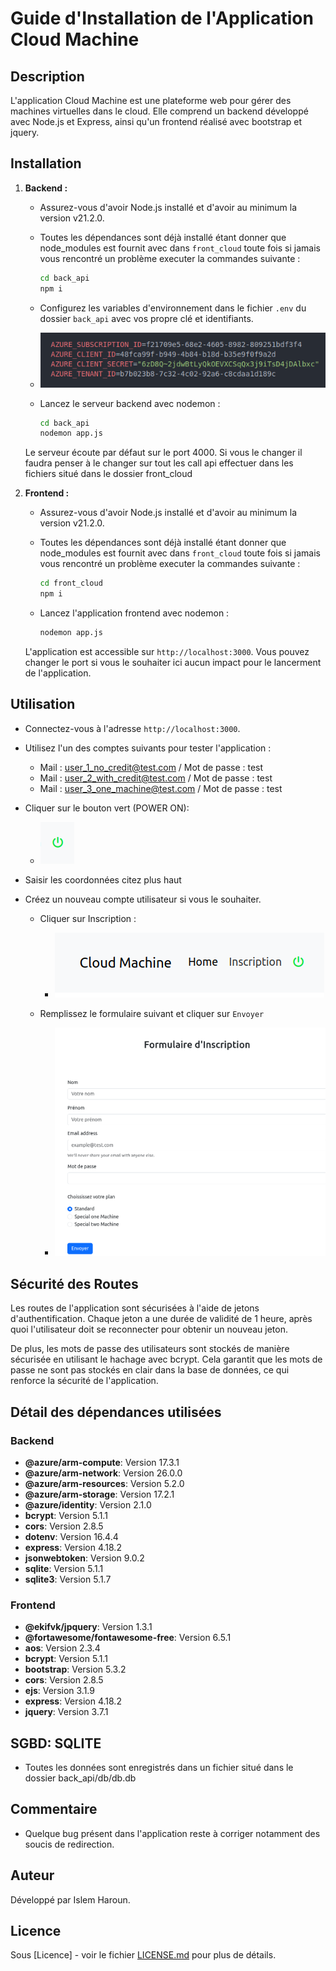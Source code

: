 # Guide d'Installation de l'Application Cloud Machine

## Description

L'application Cloud Machine est une plateforme web pour gérer des machines virtuelles dans le cloud. Elle comprend un backend développé avec Node.js et Express, ainsi qu'un frontend réalisé avec bootstrap et jquery.

## Installation

1. **Backend :**

   - Assurez-vous d'avoir Node.js installé et d'avoir au minimum la version v21.2.0.
   - Toutes les dépendances sont déjà installé étant donner que node_modules est fournit avec dans `front_cloud` toute fois si jamais vous rencontré un problème executer la commandes suivante :

     ```bash
     cd back_api
     npm i
     ```
   - Configurez les variables d'environnement dans le fichier `.env` du dossier `back_api` avec vos propre clé et identifiants.

   - ![Texte alternatif](img_md/env.png)

   - Lancez le serveur backend avec nodemon :

     ```bash
     cd back_api
     nodemon app.js
     ```

   Le serveur écoute par défaut sur le port 4000. Si vous le changer il faudra penser à le changer sur tout les call api effectuer dans les fichiers situé dans le dossier front_cloud 

2. **Frontend :**

   - Assurez-vous d'avoir Node.js installé et d'avoir au minimum la version v21.2.0.
   - Toutes les dépendances sont déjà installé étant donner que node_modules est fournit avec dans `front_cloud` toute fois si jamais vous rencontré un problème executer la commandes suivante :

     ```bash
     cd front_cloud
     npm i
     ```

   - Lancez l'application frontend avec nodemon :

     ```bash
     nodemon app.js
     ```

   L'application est accessible sur `http://localhost:3000`.
   Vous pouvez changer le port si vous le souhaiter ici aucun impact pour le lancerment de l'application.

## Utilisation

- Connectez-vous à l'adresse `http://localhost:3000`.
- Utilisez l'un des comptes suivants pour tester l'application :
  - Mail : user_1_no_credit@test.com / Mot de passe : test
  - Mail : user_2_with_credit@test.com / Mot de passe : test
  - Mail : user_3_one_machine@test.com / Mot de passe : test
- Cliquer sur le bouton vert (POWER ON):

    - ![Texte alternatif](img_md/tuto_3.png)

- Saisir les coordonnées citez plus haut 

- Créez un nouveau compte utilisateur si vous le souhaiter.
    - Cliquer sur Inscription : 
        - ![Texte alternatif](img_md/tuto_1.png)
    - Remplissez le formulaire suivant et cliquer sur `Envoyer`

        - ![Texte alternatif](img_md/tuto_2.png)



## Sécurité des Routes

Les routes de l'application sont sécurisées à l'aide de jetons d'authentification. Chaque jeton a une durée de validité de 1 heure, après quoi l'utilisateur doit se reconnecter pour obtenir un nouveau jeton.

De plus, les mots de passe des utilisateurs sont stockés de manière sécurisée en utilisant le hachage avec bcrypt. Cela garantit que les mots de passe ne sont pas stockés en clair dans la base de données, ce qui renforce la sécurité de l'application.

## Détail des dépendances utilisées

### Backend

- **@azure/arm-compute**: Version 17.3.1
- **@azure/arm-network**: Version 26.0.0
- **@azure/arm-resources**: Version 5.2.0
- **@azure/arm-storage**: Version 17.2.1
- **@azure/identity**: Version 2.1.0
- **bcrypt**: Version 5.1.1
- **cors**: Version 2.8.5
- **dotenv**: Version 16.4.4
- **express**: Version 4.18.2
- **jsonwebtoken**: Version 9.0.2
- **sqlite**: Version 5.1.1
- **sqlite3**: Version 5.1.7

### Frontend

- **@ekifvk/jpquery**: Version 1.3.1
- **@fortawesome/fontawesome-free**: Version 6.5.1
- **aos**: Version 2.3.4
- **bcrypt**: Version 5.1.1
- **bootstrap**: Version 5.3.2
- **cors**: Version 2.8.5
- **ejs**: Version 3.1.9
- **express**: Version 4.18.2
- **jquery**: Version 3.7.1

## SGBD: SQLITE
- Toutes les données sont enregistrés dans un fichier situé dans le dossier back_api/db/db.db 

## Commentaire 
- Quelque bug présent dans l'application reste à corriger notamment des soucis de redirection.
## Auteur

Développé par Islem Haroun.

## Licence

Sous [Licence] - voir le fichier [LICENSE.md](LICENSE.md) pour plus de détails.
